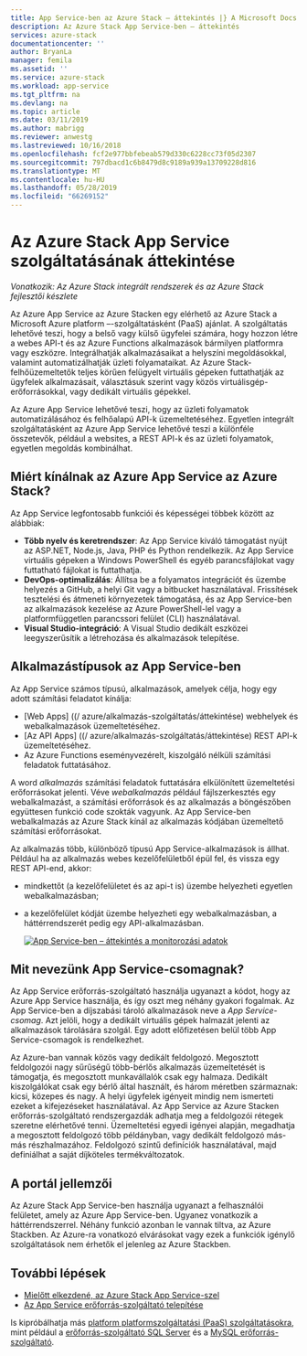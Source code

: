 ```yaml
---
title: App Service-ben az Azure Stack – áttekintés |} A Microsoft Docs
description: Az Azure Stack App Service-ben – áttekintés
services: azure-stack
documentationcenter: ''
author: BryanLa
manager: femila
ms.assetid: ''
ms.service: azure-stack
ms.workload: app-service
ms.tgt_pltfrm: na
ms.devlang: na
ms.topic: article
ms.date: 03/11/2019
ms.author: mabrigg
ms.reviewer: anwestg
ms.lastreviewed: 10/16/2018
ms.openlocfilehash: fcf2e977bbfebeab579d330c6228cc73f05d2307
ms.sourcegitcommit: 797dbacd1c6b8479d8c9189a939a13709228d816
ms.translationtype: MT
ms.contentlocale: hu-HU
ms.lasthandoff: 05/28/2019
ms.locfileid: "66269152"
---
```

# <a name="app-service-on-azure-stack-overview"></a>Az Azure Stack App Service szolgáltatásának áttekintése

*Vonatkozik: Az Azure Stack integrált rendszerek és az Azure Stack fejlesztői készlete*

Az Azure App Service az Azure Stacken egy elérhető az Azure Stack a Microsoft Azure platform –-szolgáltatásként (PaaS) ajánlat. A szolgáltatás lehetővé teszi, hogy a belső vagy külső ügyfelei számára, hogy hozzon létre a webes API-t és az Azure Functions alkalmazások bármilyen platformra vagy eszközre. Integrálhatják alkalmazásaikat a helyszíni megoldásokkal, valamint automatizálhatják üzleti folyamataikat. Az Azure Stack-felhőüzemeltetők teljes körűen felügyelt virtuális gépeken futtathatják az ügyfelek alkalmazásait, választásuk szerint vagy közös virtuálisgép-erőforrásokkal, vagy dedikált virtuális gépekkel.

Az Azure App Service lehetővé teszi, hogy az üzleti folyamatok automatizálásához és felhőalapú API-k üzemeltetéséhez. Egyetlen integrált szolgáltatásként az Azure App Service lehetővé teszi a különféle összetevők, például a websites, a REST API-k és az üzleti folyamatok, egyetlen megoldás kombinálhat.

## <a name="why-offer-azure-app-service-on-azure-stack"></a>Miért kínálnak az Azure App Service az Azure Stack?

Az App Service legfontosabb funkciói és képességei többek között az alábbiak:

- **Több nyelv és keretrendszer**: Az App Service kiváló támogatást nyújt az ASP.NET, Node.js, Java, PHP és Python rendelkezik. Az App Service virtuális gépeken a Windows PowerShell és egyéb parancsfájlokat vagy futtatható fájlokat is futtathatja.
- **DevOps-optimalizálás**: Állítsa be a folyamatos integrációt és üzembe helyezés a GitHub, a helyi Git vagy a bitbucket használatával. Frissítések tesztelési és átmeneti környezetek támogatása, és az App Service-ben az alkalmazások kezelése az Azure PowerShell-lel vagy a platformfüggetlen parancssori felület (CLI) használatával.
- **Visual Studio-integráció**: A Visual Studio dedikált eszközei leegyszerűsítik a létrehozása és alkalmazások telepítése.

## <a name="app-types-in-app-service"></a>Alkalmazástípusok az App Service-ben

Az App Service számos típusú, alkalmazások, amelyek célja, hogy egy adott számítási feladatot kínálja:

- [Web Apps] ((/ azure/alkalmazás-szolgáltatás/áttekintése) webhelyek és webalkalmazások üzemeltetéséhez.
- [Az API Apps] ((/ azure/alkalmazás-szolgáltatás/áttekintése) REST API-k üzemeltetéséhez.
- Az Azure Functions eseményvezérelt, kiszolgáló nélküli számítási feladatok futtatásához.

A word *alkalmazás* számítási feladatok futtatására elkülönített üzemeltetési erőforrásokat jelenti. Véve *webalkalmazás* például fájlszerkesztés egy webalkalmazást, a számítási erőforrások és az alkalmazás a böngészőben együttesen funkció code szokták vagyunk. Az App Service-ben webalkalmazás az Azure Stack kínál az alkalmazás kódjában üzemeltető számítási erőforrásokat.

Az alkalmazás több, különböző típusú App Service-alkalmazások is állhat. Például ha az alkalmazás webes kezelőfelületből épül fel, és vissza egy REST API-end, akkor:

- mindkettőt (a kezelőfelületet és az api-t is) üzembe helyezheti egyetlen webalkalmazásban;
- a kezelőfelület kódját üzembe helyezheti egy webalkalmazásban, a háttérrendszerét pedig egy API-alkalmazásban.

   [![App Service-ben – áttekintés a monitorozási adatok](media/azure-stack-app-service-overview/image01.png "figyelési adatok az App Service áttekintése")](media/azure-stack-app-service-overview/image01.png#lightbox)

## <a name="what-is-an-app-service-plan"></a>Mit nevezünk App Service-csomagnak?

Az App Service erőforrás-szolgáltató használja ugyanazt a kódot, hogy az Azure App Service használja, és így oszt meg néhány gyakori fogalmak. Az App Service-ben a díjszabási tároló alkalmazások neve a *App Service-csomag*. Azt jelöli, hogy a dedikált virtuális gépek halmazát jelenti az alkalmazások tárolására szolgál. Egy adott előfizetésen belül több App Service-csomagok is rendelkezhet.

Az Azure-ban vannak közös vagy dedikált feldolgozó. Megosztott feldolgozói nagy sűrűségű több-bérlős alkalmazás üzemeltetését is támogatja, és megosztott munkavállalók csak egy halmaza. Dedikált kiszolgálókat csak egy bérlő által használt, és három méretben származnak: kicsi, közepes és nagy. A helyi ügyfelek igényeit mindig nem ismerteti ezeket a kifejezéseket használatával. Az App Service az Azure Stacken erőforrás-szolgáltató rendszergazdák adhatja meg a feldolgozói rétegek szeretne elérhetővé tenni. Üzemeltetési egyedi igényei alapján, megadhatja a megosztott feldolgozó több példányban, vagy dedikált feldolgozó más-más részhalmazához. Feldolgozó szintű definíciók használatával, majd definiálhat a saját díjköteles termékváltozatok.

## <a name="portal-features"></a>A portál jellemzői

Az Azure Stack App Service-ben használja ugyanazt a felhasználói felületet, amely az Azure App Service-ben. Ugyanez vonatkozik a háttérrendszerrel. Néhány funkció azonban le vannak tiltva, az Azure Stackben. Az Azure-ra vonatkozó elvárásokat vagy ezek a funkciók igénylő szolgáltatások nem érhetők el jelenleg az Azure Stackben.

## <a name="next-steps"></a>További lépések

- [Mielőtt elkezdené, az Azure Stack App Service-szel](azure-stack-app-service-before-you-get-started.md)
- [Az App Service erőforrás-szolgáltató telepítése](azure-stack-app-service-deploy.md)

Is kipróbálhatja más [platform platformszolgáltatási (PaaS) szolgáltatásokra](azure-stack-offer-services-overview.md), mint például a [erőforrás-szolgáltató SQL Server](azure-stack-sql-resource-provider-deploy.md) és a [MySQL erőforrás-szolgáltató](azure-stack-mysql-resource-provider-deploy.md).
